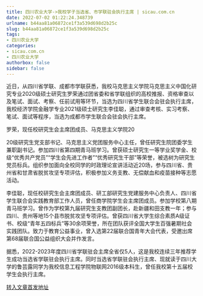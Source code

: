 ```yaml
---
title: 四川农业大学->我校学子当选省、市学联驻会执行主席 | sicau.com.cn
date: 2022-07-02 01:22:24.348739
urlname: b44aa81a06872ce1f3a539d698d2b25c
slug: b44aa81a06872ce1f3a539d698d2b25c
tags: 
- 四川农业大学
categories:
- sicau.com.cn
- 四川农业大学
authorbox: false
sidebar: false
---
```

近日，从四川省学联、成都市学联获悉，我校马克思主义学院马克思主义中国化研究专业2020级硕士研究生罗荣通过团省委和省学联组织的高校推报、资格审查以及笔试、面试、考察、任前试用等环节，当选为四川省学生联合会驻会执行主席，我校经济学院金融学专业2021级硕士研究生李佳聪，通过审查考核、实习考察、笔试、面试等程序，当选为成都市学生联合会驻会执行主席。

罗荣，现任校研究生会主席团成员、马克思主义学院20
<!--more-->
20级研究生党支部书记、马克思主义党团服务中心主任，曾任研究生院团委学生兼职副书记。参加四川省第四期青马班学习。曾获硕士研究生一等学业奖学金、校级“优秀共产党员”“学生会先进工作者”“优秀研究生干部”等荣誉，被选树为研究生党员标兵。组织参加面向全校同学的时政理论宣讲活动近20场，参与四川省、贵州省和甘肃省脱贫攻坚专项评估，积极参加义务支教、无偿献血和疫苗接种等志愿活动。

李佳聪，现任校研究生会主席团成员、研工部研究生党建服务中心负责人、四川省学生联合会实践教育部工作人员，曾任商学院学生会主席团成员。参加学校第八期青马班学习。曾作为学校第九届研究生支教团副团长，赴新疆和田支教一年；参与四川、贵州等地15个县市脱贫攻坚专项评估。曾获四川省大学生综合素质A级证书、校级“青年五四标兵”等30余项荣誉，所在团队获评全国大学生百强暑期社会实践团队。致力于教育公益事业，曾入选第22届联合国青年大会代表，受邀出席第68届联合国公益组织大会并作发言。

据悉，2022-2023年度四川省学联驻会主席全省仅5人，这是我校连续三年推荐学生成功当选省学联驻会执行主席。同时当选省学联驻会执行主席、现就读于四川大学的鲁芸露同学为我校信息工程学院物联网2016级本科生，曾任我校第十五届校学生会执行主席。



[转入文章首发地址](https://news.sicau.edu.cn/info/1078/68653.htm)
